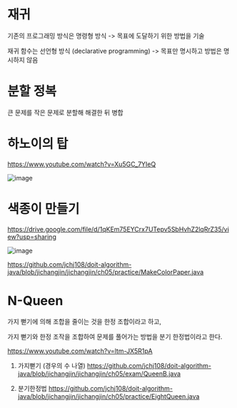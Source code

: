 # 재귀

기존의 프로그래밍 방식은 명령형 방식 -> 목표에 도달하기 위한 방법을 기술

재귀 함수는 선언형 방식 (declarative programming) -> 목표만 명시하고 방법은 명시하지 않음

# 분할 정복
큰 문제를 작은 문제로 분할해 해결한 뒤 병합

# 하노이의 탑
https://www.youtube.com/watch?v=Xu5GC_7YIeQ

![image](https://user-images.githubusercontent.com/75921378/155872636-59be3cab-00d9-4385-bdd4-049fcb40a1ab.png)


# 색종이 만들기
https://drive.google.com/file/d/1qKEm75EYCrx7UTepv5SbHvhZ2lqRrZ35/view?usp=sharing

![image](https://user-images.githubusercontent.com/75921378/156897036-f5fb9832-27ff-45fa-97dc-1f20fd5a2416.png)

https://github.com/jchj108/doit-algorithm-java/blob/jichangjin/jichangjin/ch05/practice/MakeColorPaper.java

# N-Queen

가지 뻗기에 의해 조합을 줄이는 것을 한정 조합이라고 하고,

가지 뻗기와 한정 조작을 조합하여 문제를 풀어가는 방법을 분기 한정법이라고 한다.

https://www.youtube.com/watch?v=ltm-JX5R1pA

1. 가지뻗기
(경우의 수 나열)
https://github.com/jchj108/doit-algorithm-java/blob/jichangjin/jichangjin/ch05/exam/QueenB.java


2. 분기한정법
https://github.com/jchj108/doit-algorithm-java/blob/jichangjin/jichangjin/ch05/practice/EightQueen.java
